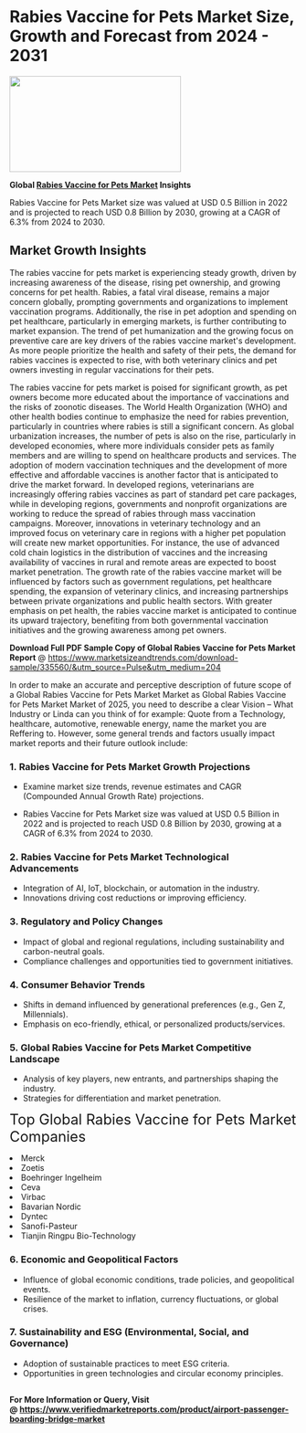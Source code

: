 <H1>Rabies Vaccine for Pets Market Size, Growth and Forecast from 2024 - 2031</H1><img class="aligncenter size-medium wp-image-584254" src="https://thirdeyenews.in/wp-content/uploads/2024/09/Global-Market-Research-300x168.jpeg" alt="" width="300" height="168" /><p><strong>Global&nbsp;<a href="https://www.marketsizeandtrends.com/download-sample/335560/&amp;utm_source=Pulse&amp;utm_medium=204">Rabies Vaccine for Pets Market</a> Insights</strong></p><p>Rabies Vaccine for Pets Market size was valued at USD 0.5 Billion in 2022 and is projected to reach USD 0.8 Billion by 2030, growing at a CAGR of 6.3% from 2024 to 2030.</p><p><h2>Market Growth Insights</h2> <p>The rabies vaccine for pets market is experiencing steady growth, driven by increasing awareness of the disease, rising pet ownership, and growing concerns for pet health. Rabies, a fatal viral disease, remains a major concern globally, prompting governments and organizations to implement vaccination programs. Additionally, the rise in pet adoption and spending on pet healthcare, particularly in emerging markets, is further contributing to market expansion. The trend of pet humanization and the growing focus on preventive care are key drivers of the rabies vaccine market's development. As more people prioritize the health and safety of their pets, the demand for rabies vaccines is expected to rise, with both veterinary clinics and pet owners investing in regular vaccinations for their pets. </p> <p>The rabies vaccine for pets market is poised for significant growth, as pet owners become more educated about the importance of vaccinations and the risks of zoonotic diseases. The World Health Organization (WHO) and other health bodies continue to emphasize the need for rabies prevention, particularly in countries where rabies is still a significant concern. As global urbanization increases, the number of pets is also on the rise, particularly in developed economies, where more individuals consider pets as family members and are willing to spend on healthcare products and services. The adoption of modern vaccination techniques and the development of more effective and affordable vaccines is another factor that is anticipated to drive the market forward. In developed regions, veterinarians are increasingly offering rabies vaccines as part of standard pet care packages, while in developing regions, governments and nonprofit organizations are working to reduce the spread of rabies through mass vaccination campaigns. Moreover, innovations in veterinary technology and an improved focus on veterinary care in regions with a higher pet population will create new market opportunities. For instance, the use of advanced cold chain logistics in the distribution of vaccines and the increasing availability of vaccines in rural and remote areas are expected to boost market penetration. The growth rate of the rabies vaccine market will be influenced by factors such as government regulations, pet healthcare spending, the expansion of veterinary clinics, and increasing partnerships between private organizations and public health sectors. With greater emphasis on pet health, the rabies vaccine market is anticipated to continue its upward trajectory, benefiting from both governmental vaccination initiatives and the growing awareness among pet owners. </p><p><span class=""><strong>Download Full PDF Sample Copy of Global Rabies Vaccine for Pets Market Report</strong> @ <a href="https://www.marketsizeandtrends.com/download-sample/335560/&amp;utm_source=Pulse&amp;utm_medium=204" target="_blank">https://www.marketsizeandtrends.com/download-sample/335560/&amp;utm_source=Pulse&amp;utm_medium=204</a></span></p><p>In order to make an accurate and perceptive description of future scope of a Global&nbsp;Rabies Vaccine for Pets Market Market as Global&nbsp;Rabies Vaccine for Pets Market Market of 2025, you need to describe a clear Vision &ndash; What Industry or Linda can you think of for example: Quote from a Technology, healthcare, automotive, renewable energy, name the market you are Reffering to. However, some general trends and factors usually impact market reports and their future outlook include:</p><h3>1.&nbsp;<strong>Rabies Vaccine for Pets Market Growth Projections</strong></h3><ul><li>Examine market size trends, revenue estimates and CAGR (Compounded Annual Growth Rate) projections.</li><li><p>Rabies Vaccine for Pets Market size was valued at USD 0.5 Billion in 2022 and is projected to reach USD 0.8 Billion by 2030, growing at a CAGR of 6.3% from 2024 to 2030.</p></li></ul><h3>2.&nbsp;<strong>Rabies Vaccine for Pets Market Technological Advancements</strong></h3><ul><li>Integration of AI, IoT, blockchain, or automation in the industry.</li><li>Innovations driving cost reductions or improving efficiency.</li></ul><h3>3.&nbsp;<strong>Regulatory and Policy Changes</strong></h3><ul><li>Impact of global and regional regulations, including sustainability and carbon-neutral goals.</li><li>Compliance challenges and opportunities tied to government initiatives.</li></ul><h3>4.&nbsp;<strong>Consumer Behavior Trends</strong></h3><ul><li>Shifts in demand influenced by generational preferences (e.g., Gen Z, Millennials).</li><li>Emphasis on eco-friendly, ethical, or personalized products/services.</li></ul><h3>5.&nbsp;<strong>Global Rabies Vaccine for Pets Market Competitive Landscape</strong></h3><ul><li>Analysis of key players, new entrants, and partnerships shaping the industry.</li><li>Strategies for differentiation and market penetration.</li></ul><p data-pm-slice="1 1 []"><span style="color: inherit; font-family: inherit; font-size: 25px;">Top Global Rabies Vaccine for Pets Market Companies</span></p><div class="" data-test-id=""><p><li>Merck</li><li> Zoetis</li><li> Boehringer Ingelheim</li><li> Ceva</li><li> Virbac</li><li> Bavarian Nordic</li><li> Dyntec</li><li> Sanofi-Pasteur</li><li> Tianjin Ringpu Bio-Technology</li></p></div><h3>6.&nbsp;<strong>Economic and Geopolitical Factors</strong></h3><ul><li>Influence of global economic conditions, trade policies, and geopolitical events.</li><li>Resilience of the market to inflation, currency fluctuations, or global crises.</li></ul><h3>7.&nbsp;<strong>Sustainability and ESG (Environmental, Social, and Governance)</strong></h3><ul><li>Adoption of sustainable practices to meet ESG criteria.</li><li>Opportunities in green technologies and circular economy principles.</li></ul><h2><strong style="font-size: 14px;">For More Information or Query, Visit @&nbsp;</strong><a style="background-color: #ffffff; font-size: 14px;" href="https://www.marketsizeandtrends.com/report/rabies-vaccine-for-pets-market/" target="_blank">https://www.verifiedmarketreports.com/product/airport-passenger-boarding-bridge-market</a></h2>
